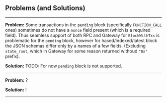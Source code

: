 ## Problems (and Solutions)

---

**Problem:** Some transactions in the `pending` block (specifically `FUNCTION_CALL` ones) sometimes do not have a `nonce` field present (which is a required field). Thus seamless support of both RPC and Gateway for `BlockWithTxs` is problematic for the `pending` block, however for hased/indexed/latest block the JSON schemas differ only by a names of a few fields. (Excluding `state_root`, which in Gateway for some reason returned withoud `"0x"` prefix).

**Solution:** TODO: For now `pending` block is not supported.

---

**Problem:** ?

**Solution:** !

---
